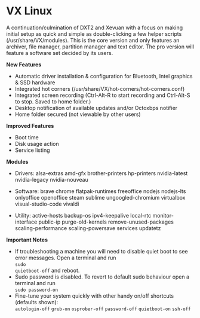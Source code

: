 # VX Linux
A continuation/culmination of DXT2 and Xevuan with a focus on making initial setup as quick and simple as double-clicking a few helper scripts (/usr/share/VX/modules). This is the core version and only features an archiver, file manager, partition manager and text editor. The pro version will feature a software set decided by its users.

**New Features**
- Automatic driver installation & configuration for Bluetooth, Intel graphics & SSD hardware
- Integrated hot corners (/usr/share/VX/hot-corners/hot-corners.conf)
- Integrated screen recording (Ctrl-Alt-R to start recording and Ctrl-Alt-S to stop. Saved to home folder.)
- Desktop notification of available updates and/or Octoxbps notifier
- Home folder secured (not viewable by other users)

**Improved Features**
- Boot time
- Disk usage action
- Service listing

**Modules**
- Drivers: 
alsa-extras amd-gfx brother-printers hp-printers nvidia-latest nvidia-legacy nvidia-nouveau

- Software: 
brave chrome flatpak-runtimes freeoffice nodejs nodejs-lts onlyoffice openoffice steam sublime ungoogled-chromium virtualbox visual-studio-code vivaldi

- Utility: 
active-hosts backup-os ipv4-keepalive local-rtc monitor-interface public-ip purge-old-kernels remove-unused-packages scaling-performance scaling-powersave services updatetz

**Important Notes**
- If troubleshooting a machine you will need to disable quiet boot to see error messages. Open a terminal and run<br><code>sudo quietboot-off</code> and reboot.
- Sudo password is disabled. To revert to default sudo behaviour open a terminal and run<br><code>sudo password-on</code>
- Fine-tune your system quickly with other handy on/off shortcuts (defaults shown):<br><code>autologin-off</code> <code>grub-on</code> <code>osprober-off</code> <code>password-off</code> <code>quietboot-on</code> <code>ssh-off</code>
